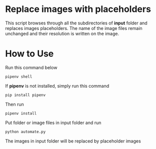 # Replace images with placeholders

This script browses through all the subdirectories of 
**input** folder and replaces images placeholders. 
The name of the image files remain unchanged and 
their resolution is written on the image.

# How to Use
Run this command below

``` console
pipenv shell
```

If **pipenv** is not installed, simply run this command 
``` console
pip install pipenv
```
Then run
```
pipenv install
```

Put folder or image files in input folder and run
``` console
python automate.py
```

The images in input folder will be replaced by 
placeholder images
